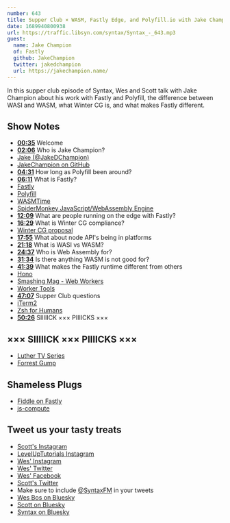 ```yaml
---
number: 643
title: Supper Club × WASM, Fastly Edge, and Polyfill.io with Jake Champion
date: 1689940800938
url: https://traffic.libsyn.com/syntax/Syntax_-_643.mp3
guest:
  name: Jake Champion
  of: Fastly
  github: JakeChampion
  twitter: jakedchampion
  url: https://jakechampion.name/
---
```


In this supper club episode of Syntax, Wes and Scott talk with Jake Champion about his work with Fastly and Polyfill, the difference between WASI and WASM, what Winter CG is, and what makes Fastly different.

## Show Notes

- **[00:35](#t=00:35)** Welcome
- **[02:06](#t=02:06)** Who is Jake Champion?
- [Jake (@JakeDChampion)](https://twitter.com/jakedchampion)
- [JakeChampion on GitHub](https://github.com/JakeChampion)
- **[04:31](#t=04:31)** How long as Polyfill been around?
- **[06:11](#t=06:11)** What is Fastly?
- [Fastly](https://www.fastly.com/)
- [Polyfill](https://Polyfill.io)
- [WASMTime](https://wasmtime.dev/)
- [SpiderMonkey JavaScript/WebAssembly Engine](https://spidermonkey.dev/)
- **[12:09](#t=12:09)** What are people running on the edge with Fastly?
- **[16:29](#t=16:29)** What is Winter CG compliance?
- [Winter CG proposal](https://github.com/wintercg/proposal-common-minimum-api)
- **[17:55](#t=17:55)** What about node API's being in platforms
- **[21:18](#t=21:18)** What is WASI vs WASM?
- **[24:37](#t=24:37)** Who is Web Assembly for?
- **[31:34](#t=31:34)** Is there anything WASM is not good for?
- **[41:39](#t=41:39)** What makes the Fastly runtime different from others
- [Hono](https://hono.dev/)
- [Smashing Mag - Web Workers](https://www.smashingmagazine.com/2021/06/web-workers-2021/)
- [Worker Tools](https://workers.tools)
- **[47:07](#t=47:07)** Supper Club questions
- [iTerm2](https://iterm2.com/)
- [Zsh for Humans](https://github.com/romkatv/zsh4humans)
- **[50:26](#t=50:26)** SIIIIICK ××× PIIIICKS ×××

## ××× SIIIIICK ××× PIIIICKS ×××

- [Luther TV Series](https://www.imdb.com/title/tt1474684/)
- [Forrest Gump](https://www.imdb.com/title/tt0109830/?ref_=nv_sr_srsg_1_tt_5_nm_3_q_Forest%2520Gump)

## Shameless Plugs

- [Fiddle on Fastly](https://fiddle.fastly.dev/)
- [js-compute](https://github.com/fastly/js-compute-runtime)

## Tweet us your tasty treats

- [Scott's Instagram](https://www.instagram.com/stolinski/)
- [LevelUpTutorials Instagram](https://www.instagram.com/LevelUpTutorials/)
- [Wes' Instagram](https://www.instagram.com/wesbos/)
- [Wes' Twitter](https://twitter.com/wesbos)
- [Wes' Facebook](https://www.facebook.com/wesbos.developer)
- [Scott's Twitter](https://twitter.com/stolinski)
- Make sure to include [@SyntaxFM](https://twitter.com/SyntaxFM) in your tweets
- [Wes Bos on Bluesky](https://bsky.app/profile/wesbos.com)
- [Scott on Bluesky](https://bsky.app/profile/tolin.ski)
- [Syntax on Bluesky](https://bsky.app/profile/syntax.fm)
